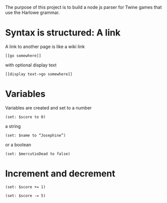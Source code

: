 The purpose of this project is to build a node js parser for Twine games that
use the Harlowe grammar.

Syntax is structured:
A link
======
A link to another page is like a wiki link
```
[[go somewhere]]
```
with optional display text
```
[[display text->go somewhere]]
```
Variables
=========
Variables are created and set to a number
```
(set: $score to 0)
```
a string
```
(set: $name to “Josephine”)
```
or a boolean
```
(set: $mercutioDead to false)
```
Increment and decrement
=======================
```
(set: $score += 1)
```
```
(set: $score -= 5)
```

